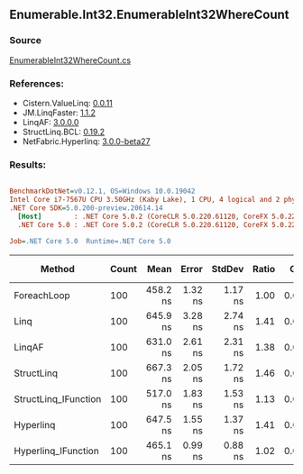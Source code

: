 ﻿## Enumerable.Int32.EnumerableInt32WhereCount

### Source
[EnumerableInt32WhereCount.cs](../LinqBenchmarks/Enumerable/Int32/EnumerableInt32WhereCount.cs)

### References:
- Cistern.ValueLinq: [0.0.11](https://www.nuget.org/packages/Cistern.ValueLinq/0.0.11)
- JM.LinqFaster: [1.1.2](https://www.nuget.org/packages/JM.LinqFaster/1.1.2)
- LinqAF: [3.0.0.0](https://www.nuget.org/packages/LinqAF/3.0.0.0)
- StructLinq.BCL: [0.19.2](https://www.nuget.org/packages/StructLinq.BCL/0.19.2)
- NetFabric.Hyperlinq: [3.0.0-beta27](https://www.nuget.org/packages/NetFabric.Hyperlinq/3.0.0-beta27)

### Results:
``` ini

BenchmarkDotNet=v0.12.1, OS=Windows 10.0.19042
Intel Core i7-7567U CPU 3.50GHz (Kaby Lake), 1 CPU, 4 logical and 2 physical cores
.NET Core SDK=5.0.200-preview.20614.14
  [Host]        : .NET Core 5.0.2 (CoreCLR 5.0.220.61120, CoreFX 5.0.220.61120), X64 RyuJIT
  .NET Core 5.0 : .NET Core 5.0.2 (CoreCLR 5.0.220.61120, CoreFX 5.0.220.61120), X64 RyuJIT

Job=.NET Core 5.0  Runtime=.NET Core 5.0  

```
|               Method | Count |     Mean |   Error |  StdDev | Ratio |  Gen 0 | Gen 1 | Gen 2 | Allocated |
|--------------------- |------ |---------:|--------:|--------:|------:|-------:|------:|------:|----------:|
|          ForeachLoop |   100 | 458.2 ns | 1.32 ns | 1.17 ns |  1.00 | 0.0191 |     - |     - |      40 B |
|                 Linq |   100 | 645.9 ns | 3.28 ns | 2.74 ns |  1.41 | 0.0191 |     - |     - |      40 B |
|               LinqAF |   100 | 631.0 ns | 2.61 ns | 2.31 ns |  1.38 | 0.0191 |     - |     - |      40 B |
|           StructLinq |   100 | 667.3 ns | 2.05 ns | 1.72 ns |  1.46 | 0.0458 |     - |     - |      96 B |
| StructLinq_IFunction |   100 | 517.0 ns | 1.83 ns | 1.53 ns |  1.13 | 0.0191 |     - |     - |      40 B |
|            Hyperlinq |   100 | 647.5 ns | 1.55 ns | 1.37 ns |  1.41 | 0.0191 |     - |     - |      40 B |
|  Hyperlinq_IFunction |   100 | 465.1 ns | 0.99 ns | 0.88 ns |  1.02 | 0.0191 |     - |     - |      40 B |
